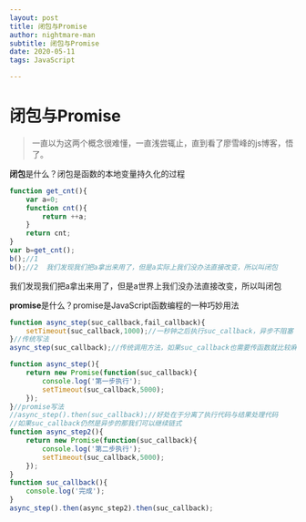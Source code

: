 ```yaml
---
layout: post
title: 闭包与Promise
author: nightmare-man
subtitle: 闭包与Promise
date: 2020-05-11
tags: JavaScript

---
```


# 闭包与Promise

> 一直以为这两个概念很难懂，一直浅尝辄止，直到看了廖雪峰的js博客，悟了。

**闭包**是什么？闭包是函数的本地变量持久化的过程

```javascript
function get_cnt(){
    var a=0;
    function cnt(){
        return ++a;
    }
    return cnt;
}
var b=get_cnt();
b();//1
b();//2  我们发现我们把a拿出来用了，但是a实际上我们没办法直接改变，所以叫闭包
```

我们发现我们把a拿出来用了，但是a世界上我们没办法直接改变，所以叫闭包

**promise**是什么？promise是JavaScript函数编程的一种巧妙用法

```javascript
function async_step(suc_callback,fail_callback){
    setTimeout(suc_callback,1000);//一秒钟之后执行suc_callback，异步不阻塞
}//传统写法
async_step(suc_callback);//传统调用方法，如果suc_callback也需要传函数就比较麻烦

function async_step(){
    return new Promise(function(suc_callback){
        console.log('第一步执行');
    	setTimeout(suc_callback,5000);    
    });
}//promise写法
//async_step().then(suc_callback);//好处在于分离了执行代码与结果处理代码
//如果suc_callback仍然是异步的那我们可以继续链式
function async_step2(){
    return new Promise(function(suc_callback){
        console.log('第二步执行');
        setTimeout(suc_callback,5000);
    });
}
function suc_callback(){
    console.log('完成');
}
async_step().then(async_step2).then(suc_callback);
```

